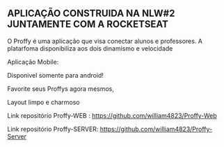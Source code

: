 ## APLICAÇÃO CONSTRUIDA NA NLW#2 JUNTAMENTE COM A ROCKETSEAT

O Proffy é uma aplicação que visa conectar alunos e professores.
A platarfoma disponibiliza aos dois dinamismo e velocidade

Aplicação Mobile: 

Disponivel somente para android!

Favorite seus Proffys agora mesmos,

Layout limpo e charmoso

Link repositório Proffy-WEB : 
https://github.com/william4823/Proffy-Web

Link repositório Proffy-SERVER: 
https://github.com/william4823/Proffy-Server
